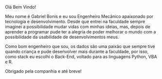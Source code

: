 Olá Bem Vindo!

Meu nome é Gabriel Bonis e eu sou Engenheiro Mecânico apaixonado por tecnologia e desenvolvimento.
Desde que entrei na faculdade sempre imaginei a possibilidade mudar vidas com minhas ideias, mas, depois de aprender a programar pude ter a alegria de poder melhorar o mundo com a possibilidade da usabilidade de desenvolvimentos meus. 

Como bom engenheiro que sou, os dados são uma paixão que sempre tive quando criança e pude desenvolver mais durante a faculdade, por isso, como stack eu escolhi o Back-End, voltado para as linguagens Python, VBA e R.

Obrigado pela companhia e até breve!
